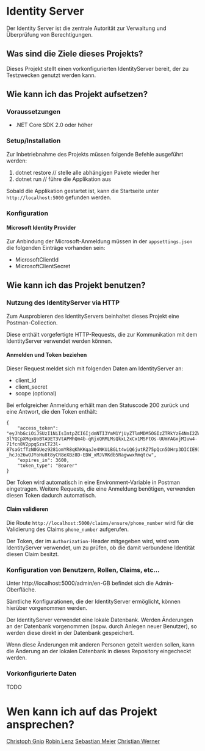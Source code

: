 # Identity Server

Der Identity Server ist die zentrale Autorität zur Verwaltung und Überprüfung
von Berechtigungen.

## Was sind die Ziele dieses Projekts?

Dieses Projekt stellt einen vorkonfigurierten IdentityServer bereit, der zu
Testzwecken genutzt werden kann.

## Wie kann ich das Projekt aufsetzen?

### Voraussetzungen

* .NET Core SDK 2.0 oder höher

### Setup/Installation

Zur Inbetriebnahme des Projekts müssen folgende Befehle ausgeführt werden:

1. dotnet restore               // stelle alle abhängigen Pakete wieder her
2. dotnet run                   // führe die Applikation aus

Sobald die Applikation gestartet ist, kann die Startseite unter
`http://localhost:5000` gefunden werden.

### Konfiguration

#### Microsoft Identity Provider

Zur Anbindung der Microsoft-Anmeldung müssen in der `appsettings.json` die
folgenden Einträge vorhanden sein:

* MicrosoftClientId
* MicrosoftClientSecret

## Wie kann ich das Projekt benutzen?

### Nutzung des IdentityServer via HTTP

Zum Ausprobieren des IdentityServers beinhaltet dieses Projekt eine
Postman-Collection.

Diese enthält vorgefertigte HTTP-Requests, die zur Kommunikation mit dem
IdentityServer verwendet werden können.

#### Anmelden und Token beziehen

Dieser Request meldet sich mit folgenden Daten am IdentityServer an:
* client_id
* client_secret
* scope (optional)

Bei erfolgreicher Anmeldung erhält man den Statuscode 200 zurück und eine
Antwort, die den Token enthält:

```
{
    "access_token": "eyJhbGciOiJSUzI1NiIsImtpZCI6IjdmNTI3YmM1YjUyZTlmMDM5OGIzZTRkYzE4NmI2ZWE2IiwidHlwIjoiSldUIn0.eyJuYmYiOjE1MzAwODk4NjIsImV4cCI6MTUzMDA5MzQ2MiwiaXNzIjoiaHR0cDovL2xvY2FsaG9zdDo1MDAwIiwiYXVkIjpbImh0dHA6Ly9sb2NhbGhvc3Q6NTAwMC9yZXNvdXJjZXMiLCJzb21ldGhpbmciXSwiY2xpZW50X2lkIjoicHJvY2Vzcy1lbmdpbmUiLCJwaG9uZV9udW1iZXIiOiI2NjY2NjYtMjM0MjMtMzQyMyIsInNjb3BlIjpbInNvbWV0aGluZyJdfQ.0pYpiW7wzmt5hCEaOGFop5KXlIAiZkhpU3aa5d6hEl18zyU9WF2pXoKYnHN_C_OiFz1t9SZtw3W4N1Qz0LHqRjBYsumaTpBs5ByqEQL1X0JHgv-3lYQCpXMqxUoBTA9ET3VtAPMhQm4b-qRjxQRMLMsQkxL2xCx1MSFtOs-UUmYAGxjMIuw4-71fcn8V2ppqSzsCT23l-87saGtfTzN0GUez9281omYR8qKhKKqaJe4NKUiBGLt4wiQ6jutRZ75pQcn5DHrp3DICIE93eL3V0f0eLKq18CPK-_hcJo26wOJYoHu8t8yCR8eXBz8D-EDW_xMJVRKdb5RagwwxRmqtcw",
    "expires_in": 3600,
    "token_type": "Bearer"
}
```

Der Token wird automatisch in eine Environment-Variable in Postman eingetragen.
Weitere Requests, die eine Anmeldung benötigen, verwenden diesen Token dadurch
automatisch.

#### Claim validieren

Die Route `http://localhost:5000/claims/ensure/phone_number` wird für die
Validierung des Claims `phone_number` aufgerufen.

Der Token, der im `Authorization`-Header mitgegeben wird, wird vom
IdentityServer verwendet, um zu prüfen, ob die damit verbundene Identität diesen
Claim besitzt.

### Konfiguration von Benutzern, Rollen, Claims, etc...

Unter http://localhost:5000/admin/en-GB befindet sich die Admin-Oberfläche.

Sämtliche Konfigurationen, die der IdentityServer ermöglicht, können hierüber
vorgenommen werden.

Der IdentityServer verwendet eine lokale Datenbank. Werden Änderungen an der
Datenbank vorgenommen (bspw. durch Anlegen neuer Benutzer), so werden diese
direkt in der Datenbank gespeichert.

Wenn diese Änderungen mit anderen Personen geteilt werden sollen, kann die
Änderung an der lokalen Datenbank in dieses Repository eingecheckt werden.

### Vorkonfigurierte Daten

TODO

# Wen kann ich auf das Projekt ansprechen?

[Christoph Gnip](mailto:christoph.gnip@5minds.de)
[Robin Lenz](mailto:robin.lenz@5minds.de)
[Sebastian Meier](mailto:sebastian.meier@5minds.de)
[Christian Werner](mailto:christian.werner@5minds.de)